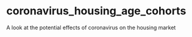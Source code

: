 # coronavirus_housing_age_cohorts
A look at the potential effects of coronavirus on the housing market
